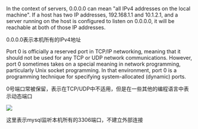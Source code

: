 In the context of servers, 0.0.0.0 can mean "all IPv4 addresses on the local machine". If a host has two IP addresses, 192.168.1.1 and 10.1.2.1, and a server running on the host is configured to listen on 0.0.0.0, it will be reachable at both of those IP addresses.

0.0.0.0表示本机所有的IPv4地址

Port 0 is officially a reserved port in TCP/IP networking, meaning that it should not be used for any TCP or UDP network communications. However, port 0 sometimes takes on a special meaning in network programming, particularly Unix socket programming. In that environment, port 0 is a programming technique for specifying system-allocated (dynamic) ports.

0号端口常被保留，表示在TCP/UDP中不适用，但是在一些其他的编程语言中表示动态端口 

<img src="..\..\..\imgs\_Dos\Snipaste_2020-09-09_00-14-36.png"/>

这里表示mysql监听本机所有的3306端口，不建立外部连接
